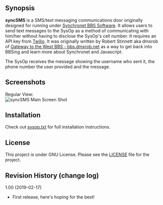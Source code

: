 ## Synopsis

**syncSMS** is a SMS/text messaging communications door originally designed for running under [Synchronet BBS Software](http://www.synchro.net).  It allows users to 
send text messages to the SysOp as a method of communicating with him/her without having to disclose the SysOp's cell number. It requires an API key from [Twilio](https://twilio.com). It was originally written by Robert Stinnett aka dmxrob of [Gateway to the West BBS - bbs.dmxrob.net](telnet://bbs.dmxrob.net) as a way to get back into BBSing and learn more about Synchronet and Javascript.

The SysOp receives the message showing the username who sent it, the phone number the user provided and the message.


## Screenshots 

Regular View:  
![syncSMS Main Screen Shot](http://blog.dmxrob.net/wp-content/uploads/2019/02/syncSMS-1.0.png)

## Installation

Check out [sysop.txt](https://github.com/robertstinnett/syncSMS/blob/master/sysop.txt) for full installation instructions.

## License

This project is under GNU License.
Please see the [LICENSE](https://github.com/robertstinnett/syncSMS/blob/master/LICENSE) file for the project.

## Revision History (change log)

1.00 (2019-02-17)
* First  release, here's hoping for the best!

